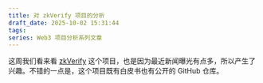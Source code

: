 ```yaml
---
title: 对 zkVerify 项目的分析
draft_date: 2025-10-02 15:31:44
tags:
series: Web3 项目分析系列文章
---
```


这周我们看来看 [zkVerify](https://zkverify.io/) 这个项目，也是因为最近新闻曝光有点多，所以产生了兴趣。不错的一点是，这个项目既有白皮书也有公开的 GitHub 仓库。


